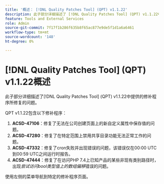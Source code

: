 ```yaml
---
title: '概述： [!DNL Quality Patches Tool] (QPT) v1.1.22'
description: 此子部分详细描述了 [!DNL Quality Patches Tool] (QPT) v1.1.22中提供的修补程序所修复的问题。
feature: Tools and External Services
role: Admin
source-git-commit: 7f17f1b286f635b8f65ac877e9de5f1d1a6a6461
workflow-type: tm+mt
source-wordcount: '148'
ht-degree: 0%

---
```


# [!DNL Quality Patches Tool] (QPT) v1.1.22概述

此子部分详细描述了[!DNL Quality Patches Tool] (QPT) v1.1.22中提供的修补程序所修复的问题。

QPT v1.1.22包含以下修补程序：

1. **ACSD-47106**：修复了无法在公司创建页面上的新自定义属性中保存值的问题。
1. **ACSD-47280**：修复了在特定范围上禁用共享目录功能无法正常工作的问题。
1. **ACSD-47332**：修复了cron失败并出现错误的问题，该错误仅在00:00 UTC到00:59 UTC之间运行时报告。
1. **ACSD-47444**：修复了在访问PHP 7.4上已知产品的某些非现有类别路径时，出现&#x200B;_尝试访问bool类型值上的数组偏移_&#x200B;错误的问题。

使用左侧的菜单导航到特定的修补程序页面。
